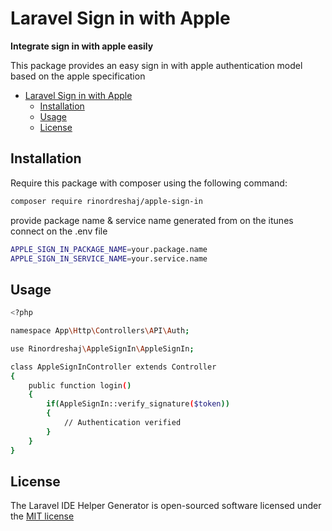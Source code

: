 # Laravel Sign in with Apple

**Integrate sign in with apple easily**

This package provides an easy sign in with apple authentication model based on the apple specification

- [Laravel Sign in with Apple](#laravel-sign-in-with-apple)
  - [Installation](#installation)
  - [Usage](#usage)
  - [License](#license)

## Installation

Require this package with composer using the following command:

```bash
composer require rinordreshaj/apple-sign-in
```

provide package name & service name generated from on the itunes connect on the .env file

```bash
APPLE_SIGN_IN_PACKAGE_NAME=your.package.name
APPLE_SIGN_IN_SERVICE_NAME=your.service.name
```

## Usage

```bash
<?php

namespace App\Http\Controllers\API\Auth;

use Rinordreshaj\AppleSignIn\AppleSignIn;

class AppleSignInController extends Controller
{
    public function login()
    {
        if(AppleSignIn::verify_signature($token))
        {
            // Authentication verified
        }
    }
}
```

## License

The Laravel IDE Helper Generator is open-sourced software licensed under the [MIT license](http://opensource.org/licenses/MIT)
